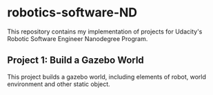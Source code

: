 # robotics-software-ND

This repository contains my implementation of projects for Udacity's Robotic Software Engineer Nanodegree Program.

## Project 1: Build a Gazebo World

This project builds a gazebo world, including elements of robot, world environment and other static object.


